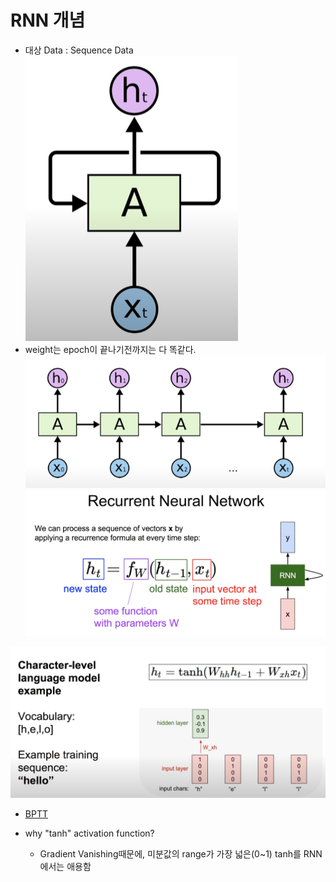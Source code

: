 # RNN 개념
- 대상 Data : Sequence Data  
![image](./image/RNN1.png)
- weight는 epoch이 끝나기전까지는 다 똑같다.
    ![image](./image/RNN2.png)
    ![image](./image/RNN3.png)


![image](./image/RNN4.png)

- [BPTT](http://solarisailab.com/archives/1451)


- why "tanh" activation function?
    - Gradient Vanishing때문에, 미분값의 range가 가장 넓은(0~1) tanh를 RNN에서는 애용함
